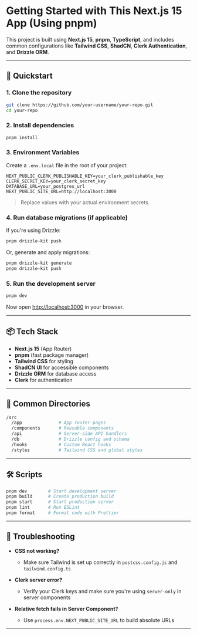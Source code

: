 # Getting Started with This Next.js 15 App (Using pnpm)

This project is built using **Next.js 15**, **pnpm**, **TypeScript**, and includes common configurations like **Tailwind CSS**, **ShadCN**, **Clerk Authentication**, and **Drizzle ORM**.

---

## 🚀 Quickstart

### 1. **Clone the repository**

```bash
git clone https://github.com/your-username/your-repo.git
cd your-repo
```

### 2. **Install dependencies**

```bash
pnpm install
```

### 3. **Environment Variables**

Create a `.env.local` file in the root of your project:

```env
NEXT_PUBLIC_CLERK_PUBLISHABLE_KEY=your_clerk_publishable_key
CLERK_SECRET_KEY=your_clerk_secret_key
DATABASE_URL=your_postgres_url
NEXT_PUBLIC_SITE_URL=http://localhost:3000
```

> Replace values with your actual environment secrets.

### 4. **Run database migrations (if applicable)**

If you're using Drizzle:

```bash
pnpm drizzle-kit push
```

Or, generate and apply migrations:

```bash
pnpm drizzle-kit generate
pnpm drizzle-kit push
```

### 5. **Run the development server**

```bash
pnpm dev
```

Now open [http://localhost:3000](http://localhost:3000) in your browser.

---

## 📦 Tech Stack

* **Next.js 15** (App Router)
* **pnpm** (fast package manager)
* **Tailwind CSS** for styling
* **ShadCN UI** for accessible components
* **Drizzle ORM** for database access
* **Clerk** for authentication

---

## 📂 Common Directories

```bash
/src
  /app              # App router pages
  /components       # Reusable components
  /api              # Server-side API handlers
  /db               # Drizzle config and schema
  /hooks            # Custom React hooks
  /styles           # Tailwind CSS and global styles
```

---

## 🛠 Scripts

```bash
pnpm dev        # Start development server
pnpm build      # Create production build
pnpm start      # Start production server
pnpm lint       # Run ESLint
pnpm format     # Format code with Prettier
```

---

## 🧪 Troubleshooting

* **CSS not working?**

  * Make sure Tailwind is set up correctly in `postcss.config.js` and `tailwind.config.ts`

* **Clerk server error?**

  * Verify your Clerk keys and make sure you're using `server-only` in server components

* **Relative fetch fails in Server Component?**

  * Use `process.env.NEXT_PUBLIC_SITE_URL` to build absolute URLs

---
